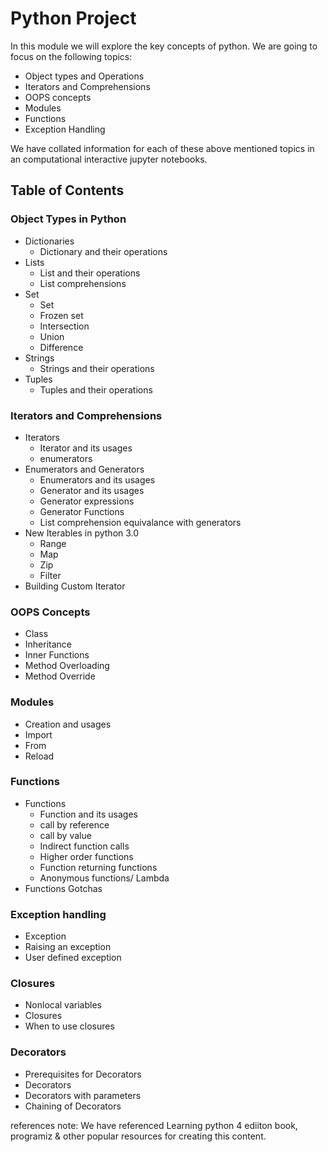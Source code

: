 # Python Project

In this module we will explore the key concepts of python. We are going to focus on the following topics:

 - Object types and Operations
 - Iterators and Comprehensions
 - OOPS concepts
 - Modules
 - Functions
 - Exception Handling
 
We have collated information for each of these above mentioned topics in an computational interactive jupyter notebooks.

## Table of Contents
 
 ### Object Types in Python
 
 - Dictionaries
    - Dictionary and their operations
 - Lists
    - List and their operations
    - List comprehensions
 - Set
    - Set 
    - Frozen set
    - Intersection
    - Union
    - Difference
 - Strings
    - Strings and their operations
 - Tuples
    - Tuples and their operations
 
 ### Iterators and Comprehensions

 - Iterators
    - Iterator and its usages
    - enumerators
 - Enumerators and Generators
    - Enumerators and its usages
    - Generator and its usages
    - Generator expressions
    - Generator Functions
    - List comprehension equivalance with generators
 - New Iterables in python 3.0
    - Range
    - Map
    - Zip
    - Filter
 - Building Custom Iterator
   
 ### OOPS Concepts
  
  - Class 
  - Inheritance  
  - Inner Functions 
  - Method Overloading
  - Method Override
  
 ### Modules
 
 - Creation and usages
 - Import
 - From
 - Reload
 
 ### Functions
 
 - Functions
    - Function and its usages
    - call by reference 
    - call by value
    - Indirect function calls
    - Higher order functions
    - Function returning functions
    - Anonymous functions/ Lambda
 - Functions Gotchas
 
 ### Exception handling
 - Exception
 - Raising an exception
 - User defined exception 
 
 ### Closures
 
 - Nonlocal variables
 - Closures
 - When to use closures
 
 ### Decorators
 
 - Prerequisites for Decorators
 - Decorators
 - Decorators with parameters
 - Chaining of Decorators
 
    
references note: We have referenced Learning python 4 ediiton book, programiz & other popular resources for creating this content. 

